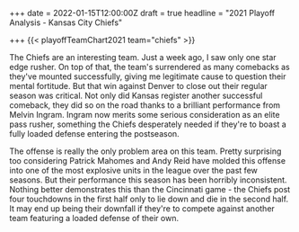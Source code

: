 +++
date = 2022-01-15T12:00:00Z
draft = true
headline = "2021 Playoff Analysis - Kansas City Chiefs"

+++
{{< playoffTeamChart2021 team="chiefs" >}}

The Chiefs are an interesting team. Just a week ago, I saw only one star edge rusher. On top of that, the team's surrendered as many comebacks as they've mounted successfully, giving me legitimate cause to question their mental fortitude. But that win against Denver to close out their regular season was critical. Not only did Kansas register another successful comeback, they did so on the road thanks to a brilliant performance from Melvin Ingram. Ingram now merits some serious consideration as an elite pass rusher, something the Chiefs desperately needed if they're to boast a fully loaded defense entering the postseason.

The offense is really the only problem area on this team. Pretty surprising too considering Patrick Mahomes and Andy Reid have molded this offense into one of the most explosive units in the league over the past few seasons. But their performance this season has been horribly inconsistent. Nothing better demonstrates this than the Cincinnati game - the Chiefs post four touchdowns in the first half only to lie down and die in the second half. It may end up being their downfall if they're to compete against another team featuring a loaded defense of their own.